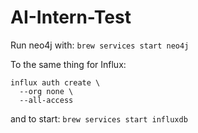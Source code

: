 # AI-Intern-Test

Run neo4j with:
```brew services start neo4j```

To the same thing for Influx:
```
influx auth create \
  --org none \
  --all-access
```
and to start: 
```brew services start influxdb```